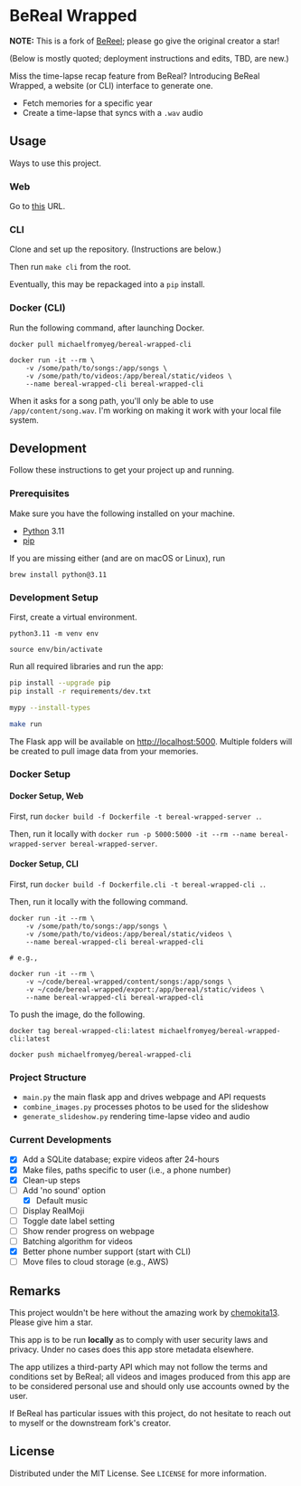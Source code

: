 # BeReal Wrapped

**NOTE:** This is a fork of [BeReel](https://github.com/theOneAndOnlyOne/BeReel); please go give the original creator a star!

(Below is mostly quoted; deployment instructions and edits, TBD, are new.)

Miss the time-lapse recap feature from BeReal? Introducing BeReal Wrapped, a website (or CLI) interface to generate one.

* Fetch memories for a specific year
* Create a time-lapse that syncs with a `.wav` audio

## Usage

Ways to use this project.

### Web

Go to [this](https://bereal.michaeldemar.co) URL.

### CLI

Clone and set up the repository. (Instructions are below.)

Then run `make cli` from the root.

Eventually, this may be repackaged into a `pip` install.

### Docker (CLI)

Run the following command, after launching Docker.

```plaintext
docker pull michaelfromyeg/bereal-wrapped-cli

docker run -it --rm \
    -v /some/path/to/songs:/app/songs \
    -v /some/path/to/videos:/app/bereal/static/videos \
    --name bereal-wrapped-cli bereal-wrapped-cli
```

When it asks for a song path, you'll only be able to use `/app/content/song.wav`. I'm working on making it work with your local file system.

## Development

Follow these instructions to get your project up and running.

### Prerequisites

Make sure you have the following installed on your machine.

* [Python](https://python.org/downloads/) 3.11
* [pip](https://pip.pypa.io/en/stable/installation/)

If you are missing either (and are on macOS or Linux), run

```plaintext
brew install python@3.11
```

### Development Setup

First, create a virtual environment.

```plaintext
python3.11 -m venv env

source env/bin/activate
```

Run all required libraries and run the app:

```bash
pip install --upgrade pip
pip install -r requirements/dev.txt

mypy --install-types

make run
```

The Flask app will be available on [http://localhost:5000](http://localhost:5000). Multiple folders will be created to pull image data from your memories.

### Docker Setup

#### Docker Setup, Web

First, run `docker build -f Dockerfile -t bereal-wrapped-server .`.

Then, run it locally with `docker run -p 5000:5000 -it --rm --name bereal-wrapped-server bereal-wrapped-server`.

#### Docker Setup, CLI

First, run `docker build -f Dockerfile.cli -t bereal-wrapped-cli .`.

Then, run it locally with the following command.

```plaintext
docker run -it --rm \
    -v /some/path/to/songs:/app/songs \
    -v /some/path/to/videos:/app/bereal/static/videos \
    --name bereal-wrapped-cli bereal-wrapped-cli

# e.g.,

docker run -it --rm \
    -v ~/code/bereal-wrapped/content/songs:/app/songs \
    -v ~/code/bereal-wrapped/export:/app/bereal/static/videos \
    --name bereal-wrapped-cli bereal-wrapped-cli
```

To push the image, do the following.

```plaintext
docker tag bereal-wrapped-cli:latest michaelfromyeg/bereal-wrapped-cli:latest

docker push michaelfromyeg/bereal-wrapped-cli
```

### Project Structure

* `main.py` the main flask app and drives webpage and API requests
* `combine_images.py` processes photos to be used for the slideshow
* `generate_slideshow.py` rendering time-lapse video and audio

### Current Developments

* [x] Add a SQLite database; expire videos after 24-hours
* [x] Make files, paths specific to user (i.e., a phone number)
* [x] Clean-up steps
* [ ] Add 'no sound' option
  * [x] Default music
* [ ] Display RealMoji
* [ ] Toggle date label setting
* [ ] Show render progress on webpage
* [ ] Batching algorithm for videos
* [x] Better phone number support (start with CLI)
* [ ] Move files to cloud storage (e.g., AWS)

## Remarks

This project wouldn't be here without the amazing work by [chemokita13](https://github.com/chemokita13/beReal-api). Please give him a star.

This app is to be run **locally** as to comply with user security laws and privacy. Under no cases does this app store metadata elsewhere.

The app utilizes a third-party API which may not follow the terms and conditions set by BeReal; all videos and images produced from this app are to be considered personal use and should only use accounts owned by the user.

If BeReal has particular issues with this project, do not hesitate to reach out to myself or the downstream fork's creator.

## License

Distributed under the MIT License. See `LICENSE` for more information.
